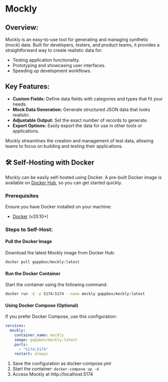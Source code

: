 # Mockly

## Overview:

Mockly is an easy-to-use tool for generating and managing synthetic (mock) data. Built for developers, testers, and product teams, it provides a straightforward way to create realistic data for:

- Testing application functionality.
- Prototyping and showcasing user interfaces.
- Speeding up development workflows.

## Key Features:

- **Custom Fields:** Define data fields with categories and types that fit your needs.
- **Mock Data Generation:** Generate structured JSON data that looks realistic.
- **Adjustable Output:** Set the exact number of records to generate.
- **Export Options:** Easily export the data for use in other tools or applications.

Mockly streamlines the creation and management of test data, allowing teams to focus on building and testing their applications.

## 🛠️ Self-Hosting with Docker

Mockly can be easily self-hosted using Docker. A pre-built Docker image is available on [Docker Hub](https://hub.docker.com/r/gappbox/mockly), so you can get started quickly.

### Prerequisites

Ensure you have Docker installed on your machine:
- [Docker](https://docs.docker.com/get-docker/) (v20.10+)

### Steps to Self-Host:

#### Pull the Docker Image

Download the latest Mockly image from Docker Hub:

```bash
docker pull gappbox/mockly:latest
```

#### Run the Docker Container

Start the container using the following command:

```bash
docker run -d -p 5174:5174 --name mockly gappbox/mockly:latest
```

#### Using Docker Compose (Optional)

If you prefer Docker Compose, use this configuration:

```yaml
services:
  mockly:
    container_name: mockly
    image: gappbox/mockly:latest
    ports:
      - "5174:5174"
    restart: always
```
1.	Save the configuration as docker-compose.yml
2.	Start the container: `docker-compose up -d`
3.	Access Mockly at http://localhost:5174